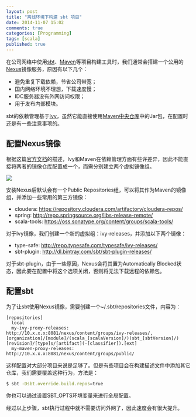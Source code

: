 ```yaml
---
layout: post
title: "离线环境下构建 sbt 项目"
date: 2014-11-07 15:02
comments: true
categories: [Programming]
tags: [scala]
published: true
---
```


在公司网络中使用[sbt](http://www.scala-sbt.org/)、[Maven](http://maven.apache.org/)等项目构建工具时，我们通常会搭建一个公用的[Nexus](http://www.sonatype.org/nexus/)镜像服务，原因有以下几个：

* 避免重复下载依赖，节省公司带宽；
* 国内网络环境不理想，下载速度慢；
* IDC服务器没有外网访问权限；
* 用于发布内部模块。

sbt的依赖管理基于[Ivy](http://ant.apache.org/ivy/)，虽然它能直接使用[Maven中央仓库](http://search.maven.org/)中的Jar包，在配置时还是有一些注意事项的。

<!-- more -->

## 配置Nexus镜像

根据这篇[官方文档](http://www.scala-sbt.org/0.13/docs/Proxy-Repositories.html)的描述，Ivy和Maven在依赖管理方面有些许差异，因此不能直接将两者的镜像仓库配置成一个，而需分别建立两个虚拟镜像组。

![](http://www.scala-sbt.org/0.13/docs/files/proxy-ivy-mvn-setup.png)

安装Nexus后默认会有一个Public Repositories组，可以将其作为Maven的镜像组，并添加一些常用的第三方镜像：

* cloudera: https://repository.cloudera.com/artifactory/cloudera-repos/
* spring: http://repo.springsource.org/libs-release-remote/
* scala-tools: https://oss.sonatype.org/content/groups/scala-tools/

对于Ivy镜像，我们创建一个新的虚拟组：ivy-releases，并添加以下两个镜像：

* type-safe: http://repo.typesafe.com/typesafe/ivy-releases/
* sbt-plugin: http://dl.bintray.com/sbt/sbt-plugin-releases/

对于sbt-plugin，由于一些原因，Nexus会将其置为Automatically Blocked状态，因此要在配置中将这个选项关闭，否则将无法下载远程的依赖包。

## 配置sbt

为了让sbt使用Nexus镜像，需要创建一个~/.sbt/repositories文件，内容为：

```
[repositories]
  local
  my-ivy-proxy-releases: http://10.x.x.x:8081/nexus/content/groups/ivy-releases/, [organization]/[module]/(scala_[scalaVersion]/)(sbt_[sbtVersion]/)[revision]/[type]s/[artifact](-[classifier]).[ext]
  my-maven-proxy-releases: http://10.x.x.x:8081/nexus/content/groups/public/
```

这样配置对大部分项目来说是足够了。但是有些项目会在构建描述文件中添加其它仓库，我们需要覆盖这种行为，方法是：

```bash
$ sbt -Dsbt.override.build.repos=true
```

你也可以通过设置SBT_OPTS环境变量来进行全局配置。

经过以上步骤，sbt执行过程中就不需要访问外网了，因此速度会有很大提升。
